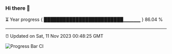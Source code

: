 ### Hi there 👋

⏳ Year progress { █████████████████████████▁▁▁▁▁ } 86.04 %

---

⏰ Updated on Sat, 11 Nov 2023 00:48:25 GMT

![Progress Bar CI](https://github.com/liununu/liununu/workflows/Progress%20Bar%20CI/badge.svg)
